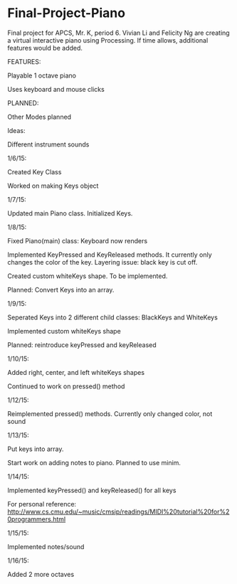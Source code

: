 Final-Project-Piano
===================
Final project for APCS, Mr. K, period 6. Vivian Li and Felicity Ng are creating a virtual interactive piano using Processing. If time allows, additional features would be added.

FEATURES: 

Playable 1 octave piano

Uses keyboard and mouse clicks

PLANNED:

Other Modes planned 

Ideas:

Different instrument sounds




1/6/15:

Created Key Class

Worked on making Keys object
        
1/7/15: 

Updated main Piano class. Initialized Keys.

1/8/15: 

Fixed Piano(main) class: Keyboard now renders

Implemented KeyPressed and KeyReleased methods. It currently only changes the color of the key. Layering issue: black key is cut off.

Created custom whiteKeys shape. To be implemented.
	
Planned: Convert Keys into an array.

1/9/15:

Seperated Keys into 2 different child classes: BlackKeys and WhiteKeys

Implemented custom whiteKeys shape

Planned: reintroduce keyPressed and keyReleased

1/10/15:

Added right, center, and left whiteKeys shapes

Continued to work on pressed() method

1/12/15:

Reimplemented pressed() methods. Currently only changed color, not sound

1/13/15:

Put keys into array. 

Start work on adding notes to piano. Planned to use minim.

1/14/15:

Implemented keyPressed() and keyReleased() for all keys

For personal reference: http://www.cs.cmu.edu/~music/cmsip/readings/MIDI%20tutorial%20for%20programmers.html

1/15/15:

Implemented notes/sound

1/16/15:

Added 2 more octaves
